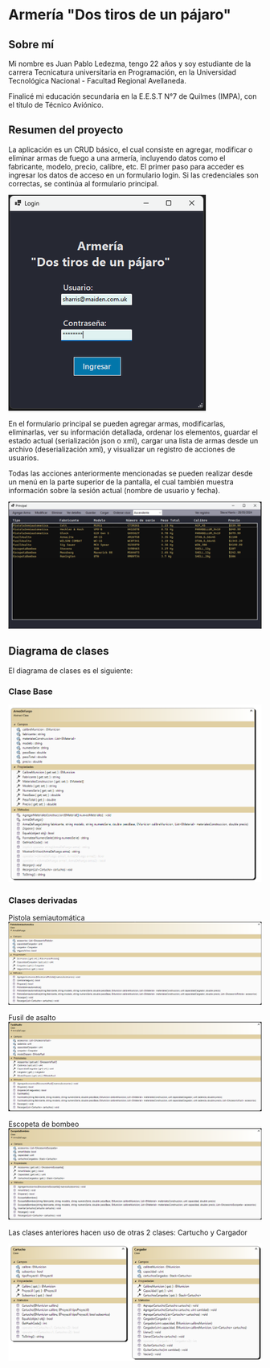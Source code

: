# Armería "Dos tiros de un pájaro"
## Sobre mí
Mi nombre es Juan Pablo Ledezma, tengo 22 años y soy estudiante de la carrera Tecnicatura universitaria en Programación, 
en la Universidad Tecnológica Nacional - Facultad Regional Avellaneda.

Finalicé mi educación secundaria en la E.E.S.T N°7 de Quilmes (IMPA), con el título de Técnico Aviónico.

## Resumen del proyecto
La aplicación es un CRUD básico, el cual consiste en agregar, modificar o eliminar armas de fuego a una armería, 
incluyendo datos como el fabricante, modelo, precio, calibre, etc.
El primer paso para acceder es ingresar los datos de acceso en un formulario login. Si las credenciales son correctas, 
se continúa al formulario principal.

![Login](./assets/Login.png)

En el formulario principal se pueden agregar armas, modificarlas, eliminarlas, ver su información detallada, ordenar 
los elementos, guardar el estado actual (serialización json o xml), cargar una lista de armas desde un archivo 
(deserialización xml), y visualizar un registro de acciones de usuarios.

Todas las acciones anteriormente mencionadas se pueden realizar desde un menú en la parte superior de la pantalla, 
el cual también muestra información sobre la sesión actual (nombre de usuario y fecha).

![CRUD](./assets/CRUD.png)

## Diagrama de clases
El diagrama de clases es el siguiente:
### Clase Base
![ArmaDeFuego](./assets/ArmaDeFuego.png)

### Clases derivadas
Pistola semiautomática
![PistolaSemiautomatica](./assets/PistolaSemiautomatica.png)

Fusil de asalto
![FusilAsalto](./assets/FusilAsalto.png)

Escopeta de bombeo
![EscopetaBombeo](./assets/EscopetaBombeo.png)

Las clases anteriores hacen uso de otras 2 clases: Cartucho y Cargador

![Municion](./assets/Municion.png)
